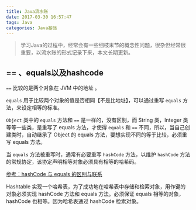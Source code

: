 ```yaml
---
title: Java流水账
date: 2017-03-30 16:57:47
tags: Java
categories: Java基础
---
```


> 学习Java的过程中，经常会有一些细枝末节的概念性问题，很杂但经常很重要，以流水账的形式记录下来，本文长期更新。



## == 、equals以及hashcode

`==` 比较的是两个对象在 JVM 中的地址 。

`equals` 用于比较两个对象的值是否相同【不是比地址】，可以通过重写 `equals` 方法，来设定相等的标准。

`Object` 类中的 `equals` 方法和 `==` 是一样的，没有区别，而 String 类，Integer 类等等一些类，是重写了 equals 方法，才使得 `equals` 和 `==` 不同，所以，当自己创建类时，自动继承了 Object 的 equals 方法，要想实现不同的等于比较，必须重写 equals 方法。

当 `equals` 方法被重写时，通常有必要重写 `hashCode` 方法，以维护 `hashCode` 方法的常规协定，该协定声明相等对象必须具有相等的哈希码。

[参考：hashCode 与 equals 的区别与联系](http://blog.csdn.net/afgasdg/article/details/6889383)

Hashtable 实现一个哈希表，为了成功地在哈希表中存储和检索对象，用作键的对象必须实现 hashCode 方法和 equals 方法。必须保证 equals 相等的对象，hashCode 也相等。因为哈希表通过 hashCode 检索对象。